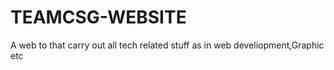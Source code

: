 # TEAMCSG-WEBSITE
A web to that carry out all tech related stuff as in web develiopment,Graphic etc
